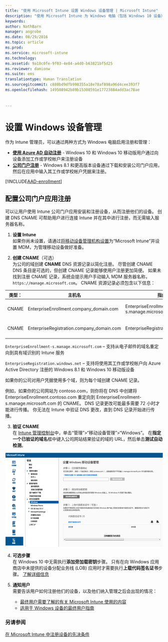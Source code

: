 ```yaml
---
title: "使用 Microsoft Intune 设置 Windows 设备管理 | Microsoft Intune"
description: "使用 Microsoft Intune 为 Windows 电脑（包括 Windows 10 设备）启用移动设备管理 (MDM)。"
keywords: 
author: NathBarn
manager: angrobe
ms.date: 08/29/2016
ms.topic: article
ms.prod: 
ms.service: microsoft-intune
ms.technology: 
ms.assetid: 9a18c0fe-9f03-4e84-a4d0-b63821bf5d25
ms.reviewer: damionw
ms.suite: ems
translationtype: Human Translation
ms.sourcegitcommit: c880bd9dfb998355a18e78af898a96d4cee393f7
ms.openlocfilehash: 149508942b89b15308591e17723884add3ac78ae


---
```


# 设置 Windows 设备管理

作为 Intune 管理员，可以通过两种方式为 Windows 电脑启用注册和管理：

- **[使用 Azure AD 自动注册](#azure-active-directory-enrollment)** - Windows 10 和 Windows 10 移动版用户通过向设备添加工作或学校帐户来注册设备
- **[公司门户注册](#company-portal-app-enrollment)** - Windows 8.1 和更高版本设备通过下载和安装公司门户应用，然后在应用中输入其工作或学校帐户凭据来注册。

[!INCLUDE[AAD-enrollment](../includes/win10-automatic-enrollment-aad.md)]

## 配置公司门户应用注册
可以让用户使用 Intune 公司门户应用安装和注册设备，从而注册他们的设备。 创建 DNS CNAME 可帮助用户进行连接 Intune 并在其中进行注册，而无需输入服务器名称。

1. **设置 Intune**<br>
如果你尚未设置，请通过[将移动设备管理机构设置](prerequisites-for-enrollment.md#set-mobile-device-management-authority)为“Microsoft Intune”并设置 MDM，为管理移动设备做好准备。

2. **创建 CNAME**（可选）<br>为公司的域创建 **CNAME** DNS 资源记录以简化注册。 尽管创建 CNAME DNS 条目是可选的，但创建 CNAME 记录能够使用户注册更加简便。 如果未找到注册 CNAME 记录，系统会提示用户手动输入 MDM 服务器名称，`https://manage.microsoft.com`。  CNAME 资源记录必须包含以下信息：

  |类型：|主机名|指向|TTL|
  |--------|-------------|-------------|-------|
  |CNAME|EnterpriseEnrollment.company_domain.com|EnterpriseEnrollment-s.manage.microsoft.com |1 小时|
  |CNAME|EnterpriseRegistration.company_domain.com|EnterpriseRegistration.windows.net|1 小时|

  `EnterpriseEnrollment-s.manage.microsoft.com` – 支持从电子邮件的域名重定向到具有域识别的 Intune 服务

  `EnterpriseRegistration.windows.net` – 支持将使用其工作或学校帐户向 Azure Active Directory 注册的 Windows 8.1 和 Windows 10 移动版设备

  如果你的公司对用户凭据使用多个域，则为每个域创建 CNAME 记录。

  例如，如果你的公司网站为 contoso.com，则你将在 DNS 中创建将 EnterpriseEnrollment.contoso.com 重定向到 EnterpriseEnrollment-s.manage.microsoft.com 的 CNAME。 DNS 记录更改可能最多需要 72 小时才能进行传播。 你无法在 Intune 中验证 DNS 更改，直到 DNS 记录开始进行传播。

3.  **验证 CNAME**<br>在 [Intune 管理控制台](http://manage.microsoft.com)中，单击“管理”&gt;“移动设备管理”&gt;“Windows”。 在**指定一个已验证的域名**框中键入公司网站结果验证的域的 URL，然后单击**测试自动检测**。

  ![Windows 设备管理对话框](../media/enroll-intune-winenr.png)

4.  **可选步骤**<br>在 Windows 10 中无需执行**添加旁加载密钥**步骤。 只有在向 Windows 应用商店中未提供的设备分配业务线 (LOB) 应用时才需要执行**上载代码签名证书**步骤。 [了解详细信息](set-up-windows-phone-8.0-management-with-microsoft-intune.md)

6.  **通知用户**<br>需要告诉用户如何注册他们的设备，以及他们纳入管理之后会出现的情况：
      - [最终用户需要了解的有关 Microsoft Intune 使用的内容](what-to-tell-your-end-users-about-using-microsoft-intune.md)
      - [适用于 Windows 设备的最终用户指南](../enduser/using-your-windows-device-with-intune.md)

### 另请参阅
[在 Microsoft Intune 中注册设备的先决条件](prerequisites-for-enrollment.md)



<!--HONumber=Sep16_HO4-->


